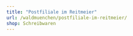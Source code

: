```yaml
---
title: "Postfiliale im Reitmeier"
url: /waldmuenchen/postfiliale-im-reitmeier/
shop: Schreibwaren
---
```

